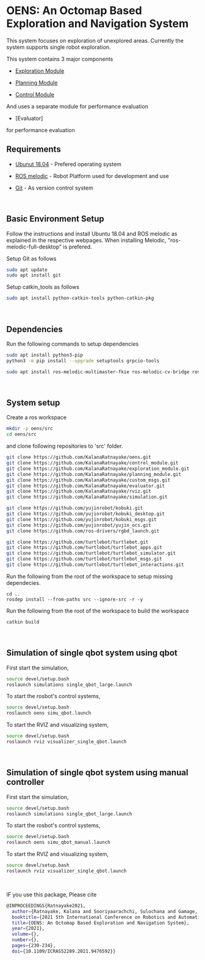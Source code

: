 # OENS: An Octomap Based Exploration and Navigation System

This system focuses on exploration of unexplored areas. Currently the system supports single robot exploration.

This system contains 3 major components

- [Exploration Module]
- [Planning Module] 
- [Control Module] 

   [Exploration Module]: <https://github.com/KalanaRatnayake/exploration_module>
   [Planning Module]: <https://github.com/KalanaRatnayake/planning_module>
   [Control Module]: <https://github.com/KalanaRatnayake/control_module>

And uses a separate module for performance evaluation

- [Evaluator]

   [Evaluator module]: <https://github.com/KalanaRatnayake/evaluator>

for performance evaluation

## Requirements

* [Ubunut 18.04] - Prefered operating system
* [ROS melodic] - Robot Platform used for development and use
* [Git]         - As version control system

   [Ubunut 18.04]: <https://www.linuxtechi.com/ubuntu-18-04-lts-desktop-installation-guide-screenshots/>
   [ROS melodic]: <http://wiki.ros.org/melodic/Installation/Ubuntu>
   [Git]: <https://git-scm.com/>
   
<br>

## Basic Environment Setup

Follow the instructions and install Ubuntu 18.04 and ROS melodic as explained in the respective webpages. When installing Melodic, "ros-melodic-full-desktop" is prefered.

Setup Git as follows

```sh
sudo apt update
sudo apt install git
```

Setup catkin_tools as follows

```sh
sudo apt install python-catkin-tools python-catkin-pkg
```

<br>

## Dependencies

Run the following commands to setup dependencies

```sh
sudo apt install python3-pip
python3 -m pip install --upgrade setuptools grpcio-tools
```

```sh
sudo apt install ros-melodic-multimaster-fkie ros-melodic-cv-bridge ros-melodic-vision-opencv ros-melodic-rtabmap ros-melodic-rtabmap-ros libpcl-dev ros-melodic-tf2*
```

<br>

## System setup

Create a ros workspace 

```sh
mkdir -p oens/src
cd oens/src
```

and clone following repositories to 'src' folder.

```sh
git clone https://github.com/KalanaRatnayake/oens.git
git clone https://github.com/KalanaRatnayake/control_module.git
git clone https://github.com/KalanaRatnayake/exploration_module.git
git clone https://github.com/KalanaRatnayake/planning_module.git
git clone https://github.com/KalanaRatnayake/custom_msgs.git
git clone https://github.com/KalanaRatnayake/evaluator.git
git clone https://github.com/KalanaRatnayake/rviz.git
git clone https://github.com/KalanaRatnayake/simulation.git

git clone https://github.com/yujinrobot/kobuki.git
git clone https://github.com/yujinrobot/kobuki_desktop.git
git clone https://github.com/yujinrobot/kobuki_msgs.git
git clone https://github.com/yujinrobot/yujin_ocs.git
git clone https://github.com/ros-drivers/rgbd_launch.git

git clone https://github.com/turtlebot/turtlebot.git
git clone https://github.com/turtlebot/turtlebot_apps.git
git clone https://github.com/turtlebot/turtlebot_simulator.git
git clone https://github.com/turtlebot/turtlebot_msgs.git
git clone https://github.com/turtlebot/turtlebot_interactions.git
```

Run the following from the root of the workspace to setup missing dependecies.

```
cd ..
rosdep install --from-paths src --ignore-src -r -y
```

Run the following from the root of the workspace to build the workspace

```sh
catkin build
```

<br>

## Simulation of single qbot system using qbot

First start the simulation,

```sh
source devel/setup.bash
roslaunch simulations single_qbot_large.launch
```

To start the rosbot's control systems,

```sh
source devel/setup.bash
roslaunch oens simu_qbot.launch
```

To start the RVIZ and visualizing system,

```sh
source devel/setup.bash
roslaunch rviz visualizer_single_qbot.launch
```

<br>

## Simulation of single qbot system using manual controller

First start the simulation,

```sh
source devel/setup.bash
roslaunch simulations single_qbot_large.launch
```

To start the rosbot's control systems,

```sh
source devel/setup.bash
roslaunch oens simu_qbot_manual.launch
```

To start the RVIZ and visualizing system,

```sh
source devel/setup.bash
roslaunch rviz visualizer_single_qbot.launch
```

<br>

IF you use this package, Please cite

```sh
@INPROCEEDINGS{Ratnayake2021,
  author={Ratnayake, Kalana and Sooriyaarachchi, Sulochana and Gamage, Chandana},
  booktitle={2021 5th International Conference on Robotics and Automation Sciences (ICRAS)}, 
  title={OENS: An Octomap Based Exploration and Navigation System}, 
  year={2021},
  volume={},
  number={},
  pages={230-234},
  doi={10.1109/ICRAS52289.2021.9476592}}
```